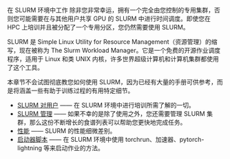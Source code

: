 在 SLURM 环境中工作
除非您非常幸运，拥有一个完全由您控制的专用集群，否则您可能需要在与其他用户共享 GPU 的 SLURM 中进行时间调度。即使您在 HPC 上培训并且被分配了一个专用分区，您仍然需要使用 SLURM。

SLURM 是 Simple Linux Utility for Resource Management（资源管理）的缩写，现在被称为 The Slurm Workload Manager。它是一个免费的开源作业调度程序，适用于 Linux 和类 UNIX 内核，许多世界超级计算机和计算机集群都使用了这个工具。

本章节不会试图彻底教您如何使用 SLURM，因为已经有大量的手册可供参考，而是将涵盖一些有助于训练过程的有用特定细节。

- [SLURM 对用户](./users.md) —— 在 SLURM 环境中进行培训所需了解的一切。
- [SLURM 管理](./admin.md) —— 如果不幸的是除了使用之外，您还需要管理 SLURM 集群，那么这份不断增长的食谱列表可以帮助您更快地完成任务。
- [性能](./performance.md) —— SLURM 的性能细微差别。
- [启动器脚本](./launchers) —— 在 SLURM 环境中使用 torchrun、加速器、pytorch-lightning 等来启动作业的方法。
